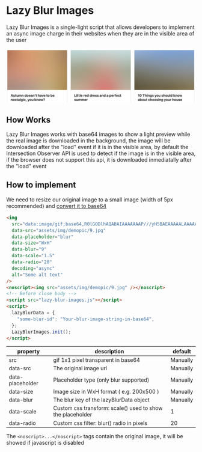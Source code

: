 # Lazy Blur Images

Lazy Blur Images is a single-light script that allows developers to implement an async image charge in their websites when they are in the visible area of the user

![Blur Image](screenshots/blur.png)

## How Works

Lazy Blur Images works with base64 images to show a light preview while the real image is downloaded in the background, the image will be downloaded after the "load" event if it is in the visible area, by default the Intersection Observer API is used to detect if the image is in the visible area, if the browser does not support this api, it is downloaded inmediatally after the "load" event

## How to implement

We need to resize our original image to a small image (width of 5px recommended) and [convert it to base64](https://elmah.io/tools/base64-image-encoder/)

```html
<img
  src="data:image/gif;base64,R0lGODlhAQABAIAAAAAAAP///yH5BAEAAAAALAAAAAABAAEAAAIBRAA7"
  data-src="assets/img/demopic/9.jpg"
  data-placeholder="blur"
  data-size="WxH"
  data-blur="9"
  data-scale="1.5"
  data-radio="20"
  decoding="async"
  alt="Some alt text"
/>
<noscript><img src="assets/img/demopic/9.jpg" /></noscript>
<!-- Before close body -->
<script src="lazy-blur-images.js"></script>
<script>
  lazyBlurData = {
    "some-blur-id": "Your-blur-image-string-in-base64",
  };
  LazyBlurImages.init();
</script>
```

| property         | description                                                | default  |
| ---------------- | ---------------------------------------------------------- | -------- |
| src              | gif 1x1 pixel transparent in base64                        | Manually |
| data-src         | The original image url                                     | Manually |
| data-placeholder | Placeholder type (only blur supported)                     | Manually |
| data-size        | Image size in WxH format ( e.g. 200x500 )                  | Manually |
| data-blur        | The blur key of the lazyBlurData object                    | Manually |
| data-scale       | Custom css transform: scale() used to show the placeholder | 1        |
| data-radio       | Custom css filter: blur() radio in pixels                  | 20       |

The `<noscript>...</noscript>` tags contain the original image, it will be showed if javascript is disabled
